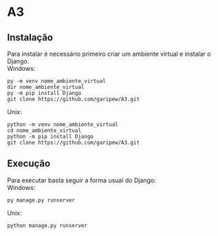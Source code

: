 # A3
## Instalação
Para instalar é necessário primeiro criar um ambiente virtual e instalar o Django.<br/>
Windows:
```
py -m venv nome_ambiente_virtual
dir nome_ambiente_virtual
py -m pip install Django
git clone https://github.com/garipew/A3.git
```
Unix:
```
python -m venv nome_ambiente_virtual
cd nome_ambiente_virtual
python -m pip install Django
git clone https://github.com/garipew/A3.git
```
## Execução
Para executar basta seguir a forma usual do Django:<br/>
Windows:
```
py manage.py runserver
```
Unix:
```
python manage.py runserver
```
